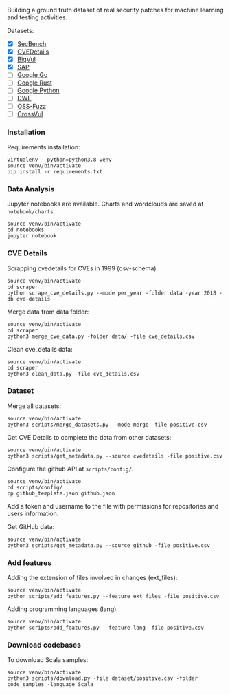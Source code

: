 
Building a ground truth dataset of real security patches for machine learning and testing activities.

Datasets:
- [X] [SecBench](https://github.com/TQRG/secbench)
- [X] [CVEDetails](https://www.cvedetails.com/)
- [X] [BigVul](https://github.com/ZeoVan/MSR_20_Code_vulnerability_CSV_Dataset)
- [X] [SAP](https://github.com/SAP/project-kb/tree/master/MSR2019)
- [ ] [Google Go](https://github.com/golang/vulndb)
- [ ] [Google Rust](https://github.com/RustSec/advisory-db)
- [ ] [Google Python](https://github.com/pypa/advisory-db)
- [ ] [DWF](https://github.com/distributedweaknessfiling/dwflist)
- [ ] [OSS-Fuzz](https://github.com/google/oss-fuzz-vulns)
- [ ] [CrossVul](https://dimitro.gr/assets/papers/NDLM21.pdf)

### Installation

Requirements installation:

```
virtualenv --python=python3.8 venv
source venv/bin/activate
pip install -r requirements.txt
```

### Data Analysis 

Jupyter notebooks are available. Charts and wordclouds are saved at `notebook/charts`.

```
source venv/bin/activate
cd notebooks
jupyter notebook
```

### CVE Details

Scrapping cvedetails for CVEs in 1999 (osv-schema):
```
source venv/bin/activate
cd scraper
python scrape_cve_details.py --mode per_year -folder data -year 2018 -db cve-details
```

Merge data from data folder:
```
source venv/bin/activate
cd scraper
python3 merge_cve_data.py -folder data/ -file cve_details.csv
```

Clean cve_details data:
```
source venv/bin/activate
cd scraper
python3 clean_data.py -file cve_details.csv
```

### Dataset

Merge all datasets:
```
source venv/bin/activate
python3 scripts/merge_datasets.py --mode merge -file positive.csv
```

Get CVE Details to complete the data from other datasets:
```
source venv/bin/activate
python3 scripts/get_metadata.py --source cvedetails -file positive.csv
```

Configure the github API at `scripts/config/`. 
```
source venv/bin/activate
cd scripts/config/
cp github_template.json github.json
```

Add a token and username to the file with permissions for repositories and users information.

Get GitHub data: 
```
source venv/bin/activate
python3 scripts/get_metadata.py --source github -file positive.csv
```

### Add features

Adding the extension of files involved in changes (ext_files):
```
source venv/bin/activate
python scripts/add_features.py --feature ext_files -file positive.csv
```

Adding programming languages (lang):
```
source venv/bin/activate
python scripts/add_features.py --feature lang -file positive.csv
```

### Download codebases

To download Scala samples:

```
source venv/bin/activate
python3 scripts/download.py -file dataset/positive.csv -folder code_samples -language Scala
```
